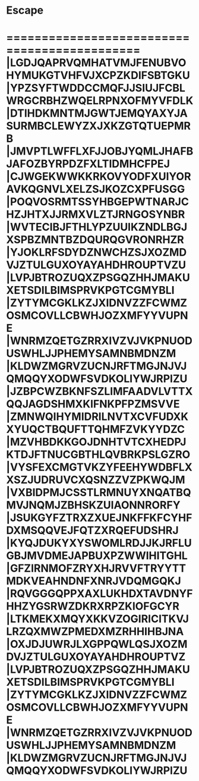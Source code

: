 # Escape

 =============================================
|LGDJQAPRVQMHATVMJFENUBVOHYMUKGTVHFVJXCPZKDIFSBTGKU
|YPZSYFTWDDCCMQFJJSIUJFCBLWRGCRBHZWQELRPNXOFMYVFDLK
|DTIHDKMNTMJGWTJEMQYAXYJASURMBCLEWYZXJXKZGTQTUEPMRB
|JMVPTLWFFLXFJJOBJYQMLJHAFBJAFOZBYRPDZFXLTIDMHCFPEJ
|CJWGEKWWKKRKOVYODFXUIYORAVKQGNVLXELZSJKOZCXPFUSGG
|POQVOSRMTSSYHBGEPWTNARJCHZJHTXJJRMXVLZTJRNGOSYNBR
|WVTECIBJFTHLYPZUUIKZNDLBGJXSPBZMNTBZDQURQGVRONRHZR
|YJOKLRFSDYDZNWCHZSJXOZMDVJZTULGUXOYAYAHDHROUPTVZU
|LVPJBTROZUQXZPSGQZHHJMAKUXETSDILBIMSPRVKPGTCGMYBLI
|ZYTYMCGKLKZJXIDNVZZFCWMZOSMCOVLLCBWHJOZXMFYYVUPNE
|WNRMZQETGZRRXIVZVJVKPNUODUSWHLJJPHEMYSAMNBMDNZM
|KLDWZMGRVZUCNJRFTMGJNJVJQMQQYXODWFSVDKOLIYWJRPIZU
|JZBPCWZBKNFSZLIMFAADVLVTTXQQJAGDSHMXKIFNKPFPZMSVVE
|ZMNWQIHYMIDRILNVTXCVFUDXKXYUQCTBQUFTTQHMFZVKYYDZC
|MZVHBDKKGOJDNHTVTCXHEDPJKTDJFTNUCGBTHLQVBRKPSLGZRO
|VYSFEXCMGTVKZYFEEHYWDBFLXXSZJUDRUVCXQSNZZVZPKWQJM
|VXBIDPMJCSSTLRMNUYXNQATBQMVJNQMJZBHSKZUIAONNRORFY
|JSUKGYFZTRXZXUEJNKFFKFCYHFDXMSQQVEJFQTZXRQEFUDSHRJ
|KYQJDUKYXYSWOMLRDJJKJRFLUGBJMVDMEJAPBUXPZWWIHITGHL
|GFZIRNMOFZRYXHJRVVFTRYYTTMDKVEAHNDNFXNRJVDQMGQKJ
|RQVGGGQPPXAXLUKHDXTAVDNYFHHZYGSRWZDKRXRPZKIOFGCYR
|LTKMEKXMQYXKKVZOGIRICITKVJLRZQXMWZPMEDXMZRHHIHBJNA
|OXJDJUWRJLXGPPQWLQSJXOZMDVJZTULGUXOYAYAHDHROUPTVZ
|LVPJBTROZUQXZPSGQZHHJMAKUXETSDILBIMSPRVKPGTCGMYBLI
|ZYTYMCGKLKZJXIDNVZZFCWMZOSMCOVLLCBWHJOZXMFYYVUPNE
|WNRMZQETGZRRXIVZVJVKPNUODUSWHLJJPHEMYSAMNBMDNZM
|KLDWZMGRVZUCNJRFTMGJNJVJQMQQYXODWFSVDKOLIYWJRPIZU
 ==================================================
